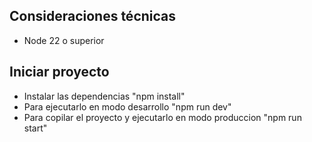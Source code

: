 ## Consideraciones técnicas

- Node 22 o superior

## Iniciar proyecto

- Instalar las dependencias "npm install"
- Para ejecutarlo en modo desarrollo "npm run dev"
- Para copilar el proyecto y ejecutarlo en modo produccion "npm run start"

